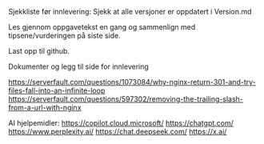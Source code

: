 
Sjekkliste før innlevering:
Sjekk at alle versjoner er oppdatert i Version.md

Les gjennom oppgavetekst en gang og sammenlign med tipsene/vurderingen på siste side.

Last opp til github.

Dokumenter og legg til side for innlevering



https://serverfault.com/questions/1073084/why-nginx-return-301-and-try-files-fall-into-an-infinite-loop
https://serverfault.com/questions/597302/removing-the-trailing-slash-from-a-url-with-nginx


AI hjelpemidler:
https://copilot.cloud.microsoft/
https://chatgpt.com/
https://www.perplexity.ai/
https://chat.deepseek.com/
https://x.ai/ 